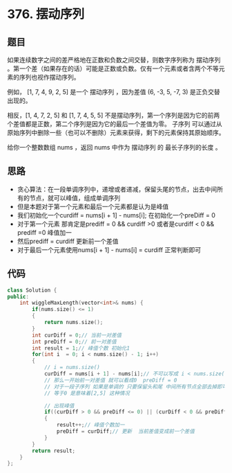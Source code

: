 # 376. 摆动序列


## 题目

如果连续数字之间的差严格地在正数和负数之间交替，则数字序列称为 摆动序列 。第一个差（如果存在的话）可能是正数或负数。仅有一个元素或者含两个不等元素的序列也视作摆动序列。

例如， [1, 7, 4, 9, 2, 5] 是一个 摆动序列 ，因为差值 (6, -3, 5, -7, 3) 是正负交替出现的。

相反，[1, 4, 7, 2, 5] 和 [1, 7, 4, 5, 5] 不是摆动序列，第一个序列是因为它的前两个差值都是正数，第二个序列是因为它的最后一个差值为零。
子序列 可以通过从原始序列中删除一些（也可以不删除）元素来获得，剩下的元素保持其原始顺序。

给你一个整数数组 nums ，返回 nums 中作为 摆动序列 的 最长子序列的长度 。


## 思路

* 贪心算法：在一段单调序列中，递增或者递减，保留头尾的节点，出去中间所有的节点，就可以峰值，组成单调序列
* 但是本题对于第一个元素和最后一个元素都是认为是峰值
* 我们初始化一个curdiff  = nums[i + 1] - nums[i]; 在初始化一个preDiff = 0
* 对于第一个元素 那肯定是prediff = 0 && curdiff >0 或者是curdiff < 0 && prediff =0 峰值加一
* 然后prediff = curdiff 更新前一个差值
* 对于最后一个元素使用nums[i + 1] - nums[i] = curdiff 正常判断即可

## 代码
```cpp
class Solution {
public:
    int wiggleMaxLength(vector<int>& nums) {
        if(nums.size() <= 1)
        {
            return nums.size();
        }
        int curDiff = 0;// 当前一对差值
        int preDiff = 0;// 前一对差值
        int result = 1;// 峰值个数 初始化1
        for(int i  = 0; i < nums.size() - 1; i++)
        {
            // i = nums.size() 
            curDiff = nums[i + 1] - nums[i];// 不可以写成 i < nums.size() 否则 会越界
            // 那么一开始前一对差值 就可以看成0  preDiff = 0
            // 对于一段子序列 如果是单调的 只要保留头和尾 中间所有节点全部去掉即可 
            // 等于0 是意味着[2,5] 这种情况

            // 出现峰值
            if((curDiff > 0 && preDiff <= 0) || (curDiff < 0 && preDiff >= 0))
            {
                result++;// 峰值个数加一
                preDiff = curDiff;// 更新  当前差值变成前一个差值
            }
        }
        return result;
    }
};

```
